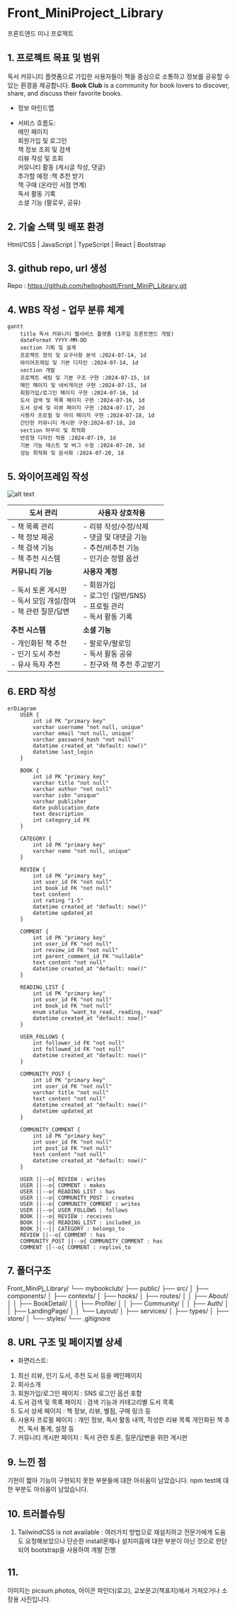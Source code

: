 # Front_MiniProject_Library
프론트엔드 미니 프로젝트

## 1. 프로젝트 목표 및 범위
독서 커뮤니티 플랫폼으로 가입한 사용자들이 책을 중심으로 소통하고 정보를 공유할 수 있는 환경을 제공합니다. **Book Club** is a community for book lovers to discover, share, and discuss their favorite books.


* 정보 마인드맵


* 서비스 흐름도:<br>
메인 페이지<br>
회원가입 및 로그인<br>
책 정보 조회 및 검색<br>
리뷰 작성 및 조회<br>
커뮤니티 활동 (게시글 작성, 댓글)<br>
추가할 예정 :책 추천 받기<br>
책 구매 (온라인 서점 연계)<br>
독서 활동 기록<br>
소셜 기능 (팔로우, 공유)<br>

## 2. 기술 스택 및 배포 환경
Html/CSS | JavaScript | TypeScript | React | Bootstrap

## 3. github repo, url 생성
Repo : https://github.com/helloghostt/Front_MiniPj_Library.git<br>

## 4. WBS 작성 - 업무 분류 체계
```mermaid
gantt
    title 독서 커뮤니티 웹서비스 플랫폼 (1주일 프론트엔드 개발)
    dateFormat YYYY-MM-DD
    section 기획 및 설계
    프로젝트 정의 및 요구사항 분석 :2024-07-14, 1d
    와이어프레임 및 기본 디자인 :2024-07-14, 1d
    section 개발
    프로젝트 세팅 및 기본 구조 구현 :2024-07-15, 1d
    메인 페이지 및 네비게이션 구현 :2024-07-15, 1d
    회원가입/로그인 페이지 구현 :2024-07-16, 1d
    도서 검색 및 목록 페이지 구현 :2024-07-16, 1d
    도서 상세 및 리뷰 페이지 구현 :2024-07-17, 2d
    사용자 프로필 및 마이 페이지 구현 :2024-07-18, 1d
    간단한 커뮤니티 게시판 구현:2024-07-18, 2d
    section 마무리 및 최적화
    반응형 디자인 적용 :2024-07-19, 1d
    기본 기능 테스트 및 버그 수정 :2024-07-20, 1d
    성능 최적화 및 문서화 :2024-07-20, 1d
```

## 5. 와이어프레임 작성
![alt text](./media/image/figma_pageboard.png)

| 도서 관리 | 사용자 상호작용 |
|-----------|-----------------|
| - 책 목록 관리<br>- 책 정보 제공<br>- 책 검색 기능<br>- 책 추천 시스템 | - 리뷰 작성/수정/삭제<br>- 댓글 및 대댓글 기능<br>- 추천/비추천 기능<br>- 인기순 정렬 옵션 |
| **커뮤니티 기능** | **사용자 계정** |
| - 독서 토론 게시판<br>- 독서 모임 개설/참여<br>- 책 관련 질문/답변 | - 회원가입<br>- 로그인 (일반/SNS)<br>- 프로필 관리<br>- 독서 활동 기록 |
| **추천 시스템** | **소셜 기능** |
| - 개인화된 책 추천<br>- 인기 도서 추천<br>- 유사 독자 추천 | - 팔로우/팔로잉<br>- 독서 활동 공유<br>- 친구와 책 추천 주고받기 |

## 6. ERD 작성
```mermaid
erDiagram
    USER {
        int id PK "primary key"
        varchar username "not null, unique"
        varchar email "not null, unique"
        varchar password_hash "not null"
        datetime created_at "default: now()"
        datetime last_login
    }

    BOOK {
        int id PK "primary key"
        varchar title "not null"
        varchar author "not null"
        varchar isbn "unique"
        varchar publisher
        date publication_date
        text description
        int category_id FK
    }

    CATEGORY {
        int id PK "primary key"
        varchar name "not null, unique"
    }

    REVIEW {
        int id PK "primary key"
        int user_id FK "not null"
        int book_id FK "not null"
        text content
        int rating "1-5"
        datetime created_at "default: now()"
        datetime updated_at
    }

    COMMENT {
        int id PK "primary key"
        int user_id FK "not null"
        int review_id FK "not null"
        int parent_comment_id FK "nullable"
        text content "not null"
        datetime created_at "default: now()"
    }

    READING_LIST {
        int id PK "primary key"
        int user_id FK "not null"
        int book_id FK "not null"
        enum status "want_to_read, reading, read"
        datetime created_at "default: now()"
    }

    USER_FOLLOWS {
        int follower_id FK "not null"
        int followed_id FK "not null"
        datetime created_at "default: now()"
    }

    COMMUNITY_POST {
        int id PK "primary key"
        int user_id FK "not null"
        varchar title "not null"
        text content "not null"
        datetime created_at "default: now()"
        datetime updated_at
    }

    COMMUNITY_COMMENT {
        int id PK "primary key"
        int user_id FK "not null"
        int post_id FK "not null"
        text content "not null"
        datetime created_at "default: now()"
    }

    USER ||--o{ REVIEW : writes
    USER ||--o{ COMMENT : makes
    USER ||--o{ READING_LIST : has
    USER ||--o{ COMMUNITY_POST : creates
    USER ||--o{ COMMUNITY_COMMENT : writes
    USER ||--o{ USER_FOLLOWS : follows
    BOOK ||--o{ REVIEW : receives
    BOOK ||--o{ READING_LIST : included_in
    BOOK }|--|| CATEGORY : belongs_to
    REVIEW ||--o{ COMMENT : has
    COMMUNITY_POST ||--o{ COMMUNITY_COMMENT : has
    COMMENT ||--o{ COMMENT : replies_to
```
## 7. 폴더구조
Front_MiniPj_Library/
└── mybookclub/
    ├── public/  <!-- font -->
    ├── src/
    │   ├── components/  <!-- 재사용 가능한 UI컴포넌트 -->
    │   ├── contexts/ <!-- react context api 상태 관리 로직 -->
    │   ├── hooks/ <!-- react hook -->
    │   ├── routes/  <!-- route 관련 component -->
    │   │   ├── About/   <!-- 회사소개 페이지 컴포넌트 -->
    │   │   ├── BookDetail/   <!-- 책 상세 정보 페이지 컴포넌트 -->
    │   │   ├── Profile/     <!-- 사용자 프로필 페이지 컴포넌트 -->
    │   │   ├── Community/     <!-- 커뮤니티 페이지 컴포넌트 -->
    │   │   ├── Auth/   <!-- 로그인, 회원가입 페이지 컴포넌트 -->
    │   │   ├── LandingPage/     <!-- 메인 랜딩 페이지 컴포넌트 -->
    │   │   └── Layout/ <!-- 주요 레이아웃 컴포넌트 (헤더, 푸터, 네비게이션 등을 포함) -->
    │   ├── services/ <!-- api -->
    │   ├── types/  <!-- type정의  -->
    │   ├── store/  <!-- redux 전역 상태 관리 로직 -->
    │   └── styles/
    └── .gitignore

## 8. URL 구조 및 페이지별 상세
* 화면리스트:
1. 최신 리뷰, 인기 도서, 추천 도서 등을 메인페이지
2. 회사소개
3. 회원가입/로그인 페이지 : SNS 로그인 옵션 포함
4. 도서 검색 및 목록 페이지 : 검색 기능과 카테고리별 도서 목록
5. 도서 상세 페이지 : 책 정보, 리뷰, 별점, 구매 링크 등
6. 사용자 프로필 페이지 : 개인 정보, 독서 활동 내역, 작성한 리뷰 목록
개인화된 책 추천, 독서 통계, 설정 등
7. 커뮤니티 게시판 페이지 : 독서 관련 토론, 질문/답변을 위한 게시판

## 9. 느낀 점
기한이 짧아 기능이 구현되지 못한 부분들에 대한 아쉬움이 남았습니다. 
npm test에 대한 부분도 아쉬움이 남았습니다.

## 10. 트러블슈팅
1. TailwindCSS is not available : 여러가지 방법으로 재설치하고 전문가에게 도움도 요청해보았으나 단순한 install문제나 설치미흡에 대한 부분이 아닌 것으로 판단되어 bootstrap을 사용하여 개발 진행


## 11. 
이미지는 picsum.photos, 아이콘 파인더(로고), 교보문고(책표지)에서 가져오거나 
소장용 사진입니다.

